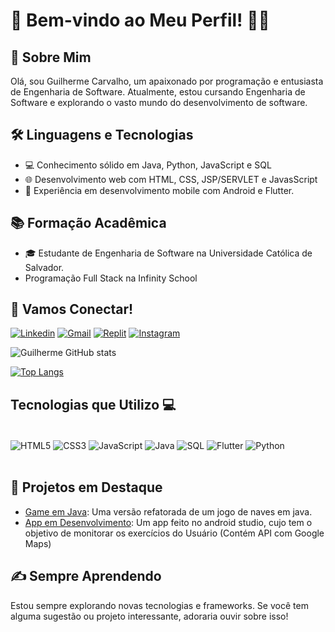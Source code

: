 # 👋 Bem-vindo ao Meu Perfil! 👨‍💻

## 🚀 Sobre Mim

Olá, sou Guilherme Carvalho, um apaixonado por programação e entusiasta de Engenharia de Software. Atualmente, estou cursando Engenharia de Software e explorando o vasto mundo do desenvolvimento de software.

## 🛠️ Linguagens e Tecnologias

- 💻 Conhecimento sólido em Java, Python, JavaScript e SQL
- 🌐 Desenvolvimento web com HTML, CSS, JSP/SERVLET e JavasScript
- 📱 Experiência em desenvolvimento mobile com Android e Flutter.

## 📚 Formação Acadêmica

- 🎓 Estudante de Engenharia de Software na Universidade Católica de Salvador.
- Programação Full Stack na Infinity School

## 🤝 Vamos Conectar!

[![Linkedin](https://img.shields.io/badge/LinkedIn-0077B5?style=for-the-badge&logo=linkedin&logoColor=white)](https://www.linkedin.com/in/guilherme-carvalho-bbb584215/)
[![Gmail](https://img.shields.io/badge/Gmail-D14836?style=for-the-badge&logo=gmail&logoColor=white)](mailto:luisguilherme.carvalho@ucsal.edu.com)
[![Replit](https://img.shields.io/badge/Replit-667881?style=for-the-badge&logo=replit&logoColor=white)](https://replit.com/@LUISGUILHERME56)
[![Instagram](https://img.shields.io/badge/Instagram-E4405F?style=for-the-badge&logo=instagram&logoColor=white)](https://www.instagram.com/https.carvalhogui/)




![Guilherme GitHub stats](https://github-readme-stats.vercel.app/api?username=Fiudy&show_icons=true&theme=dracula)

[![Top Langs](https://github-readme-stats.vercel.app/api/top-langs/?username=Fiudy&layout=compact&theme=dracula)](https://github.com/seu-username/github-readme-stats)

## Tecnologias que Utilizo 💻

<div style="display: inline_block"><br/>
  <img align="center" alt="HTML5" src="https://img.shields.io/badge/HTML5-E34F26?style=for-the-badge&logo=html5&logoColor=white" />
  <img align="center" alt="CSS3" src="https://img.shields.io/badge/CSS3-1572B6?style=for-the-badge&logo=css3&logoColor=white" />
  <img align="center" alt="JavaScript" src="https://img.shields.io/badge/JavaScript-F7DF1E?style=for-the-badge&logo=javascript&logoColor=black" />
  <img align="center" alt="Java" src="https://img.shields.io/badge/Java-007396?style=for-the-badge&logo=java&logoColor=white" />
  <img align="center" alt="SQL" src="https://img.shields.io/badge/SQL-4479A1?style=for-the-badge&logo=sql&logoColor=white" />
  <img align="center" alt="Flutter" src="https://img.shields.io/badge/Flutter-02569B?style=for-the-badge&logo=flutter&logoColor=white" />
  <img align="center" alt="Python" src="https://img.shields.io/badge/Python-3776AB?style=for-the-badge&logo=python&logoColor=white" />
</div><br/>

## 🚀 Projetos em Destaque

- [Game em Java](https://github.com/Fiudy/Trabalho-POOAvancado.git): Uma versão refatorada de um jogo de naves em java.
- [App em Desenvolvimento](https://github.com/Fiudy/Aplicativo.git): Um app feito no android studio, cujo tem o objetivo de monitorar os exercícios do Usuário (Contém API com Google Maps)

## ✍ Sempre Aprendendo

Estou sempre explorando novas tecnologias e frameworks. Se você tem alguma sugestão ou projeto interessante, adoraria ouvir sobre isso!

